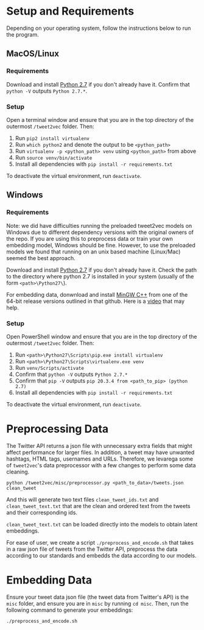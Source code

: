 # Setup and Requirements

Depending on your operating system, follow the instructions below to run the program.

## MacOS/Linux

### Requirements

Download and install [Python 2.7](https://www.python.org/downloads/release/python-2718/) if you don't already have it. Confirm that `python -V` outputs `Python 2.7.*`.

### Setup

Open a terminal window and ensure that you are in the top directory of the outermost `/tweet2vec` folder. Then:

1. Run `pip2 install virtualenv`
2. Run `which python2` and denote the output to be `<python_path>`
3. Run `virtualenv -p <python_path> venv` using `<python_path>` from above
4. Run `source venv/bin/activate`
5. Install all dependencies with `pip install -r requirements.txt`

To deactivate the virtual environment, run `deactivate`.

## Windows

### Requirements

Note: we did have difficulties running the preloaded tweet2vec models on Windows due to different dependency versions with the original owners of the repo. If you are using this to preprocess data or train your own embedding model, Windows should be fine. However, to use the preloaded models we found that running on an unix based machine (Linux/Mac) seemed the best approach.

Download and install [Python 2.7](https://www.python.org/downloads/release/python-2718/) if you don't already have it. Check the path to the directory where python 2.7 is installed in your system (usually of the form `<path>\Python27\`).

For embedding data, donwnload and install [MinGW C++](https://github.com/niXman/mingw-builds-binaries/releases) from one of the 64-bit release versions outlined in that github. Here is a [video](https://www.youtube.com/watch?v=dRxPUblx2SY&ab_channel=AnielMaharajh) that may help.

### Setup

Open PowerShell window and ensure that you are in the top directory of the outermost `/tweet2vec` folder. Then:

1. Run `<path>\Python27\Scripts\pip.exe install virtualenv`
2. Run `<path>\Python27\Scripts\virtualenv.exe venv`
3. Run `venv/Scripts/activate`
4. Confirm that `python -V` outputs `Python 2.7.*`
5. Confirm that `pip -V` outputs `pip 20.3.4 from <path_to_pip> (python 2.7)`
6. Install all dependencies with `pip install -r requirements.txt`

To deactivate the virtual environment, run `deactivate`.

# Preprocessing Data

The Twitter API returns a json file with unnecessary extra fields that might affect performance for larger files. In addition, a tweet may have unwanted hashtags, HTML tags, usernames and URLs. Therefore, we levarega some of `tweet2vec`'s data preprocessor with a few changes to perform some data cleaning.

`python /tweet2vec/misc/preprocessor.py <path_to_data>/tweets.json clean_tweet`

And this will generate two text files `clean_tweet_ids.txt` and `clean_tweet_text.txt` that are the clean and ordered text from the tweets and their corresponding ids.

`clean_tweet_text.txt` can be loaded directly into the models to obtain latent embeddings.

For ease of user, we create a script `./preprocess_and_encode.sh` that takes in a raw json file of tweets from the Twitter API, preprocess the data according to our standards and embedds the data according to our models.

# Embedding Data

Ensure your tweet data json file (the tweet data from Twitter's API) is the `misc` folder, and ensure you are in `misc` by running `cd misc`. Then, run the following command to generate your embeddings:

`./preprocess_and_encode.sh`
